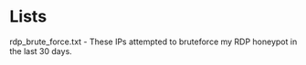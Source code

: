 # Lists

rdp_brute_force.txt - These IPs attempted to bruteforce my RDP honeypot in the last 30 days.
